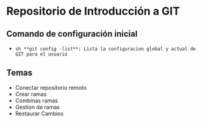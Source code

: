 # Repositorio de Introducción a GIT

## Comando de configuración inicial

* ```sh **git config -list**: Lista la configuracion global y actual de GIT para el usuario ```

## Temas
* Conectar repositorio remoto
* Crear ramas 
* Combinas ramas
* Gestion de ramas
* Restaurar Cambios
